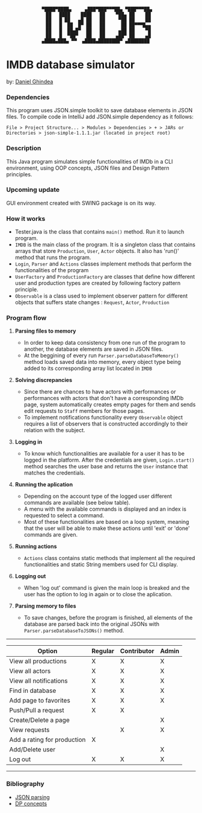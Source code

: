 <div align="center">

    ▀████▀████▄     ▄███▀███▀▀▀██▄ ▀███▀▀▀██▄   
      ██   ████    ████   ██    ▀██▄ ██    ██    
      ██   █ ██   ▄█ ██   ██     ▀██ ██    ██    
      ██   █  ██  █▀ ██   ██      ██ ██▀▀▀█▄▄    
      ██   █  ██▄█▀  ██   ██     ▄██ ██    ▀█    
      ██   █  ▀██▀   ██   ██    ▄██▀ ██    ▄█    
    ▄████▄███▄ ▀▀  ▄████▄████████▀ ▄████████    

</div>

# **IMDB database simulator**
by: [Daniel Ghindea](https://github.com/Ghindea)
### Dependencies
This program uses JSON.simple toolkit to save database elements in JSON files. To compile code in IntelliJ add JSON.simple dependency as it follows:

    File > Project Structure... > Modules > Dependencies > + > JARs or Directories > json-simple-1.1.1.jar (located in project root)

### Description
This Java program simulates simple functionalities of IMDb in a CLI environment, using OOP concepts, JSON files and Design Pattern principles. 

### Upcoming update
GUI environment created with SWING package is on its way.

### How it works
- Tester.java is the class that contains `main()` method. Run it to launch program.
- `IMDB` is the main class of the program. It is a singleton class that contains arrays that store `Production`, `User`, `Actor` objects. It also has 'run()' method that runs the program.
- `Login`, `Parser` and `Actions` classes implement methods that perform the functionalities of the program
- `UserFactory` and `ProductionFactory` are classes that define how different user and production types are created by following factory pattern principle.
- `Observable` is a class used to implement observer pattern for different objects that suffers state changes : `Request`, `Actor`, `Production`

### Program flow
1. **Parsing files to memory**

   - In order to keep data consistency from one run of the program to another, the database elements are saved in JSON files.
   - At the beggining of every run `Parser.parseDatabaseToMemory()` method loads saved data into memory, every object type being added to its corresponding array list located in `IMDB`
2. **Solving discrepancies**

   - Since there are chances to have actors with performances or performances with actors that don't have a corresponding IMDb page, system automatically creates empty pages for them and sends edit requests to `Staff` members for those pages.
   - To implement notifications functionality every `Observable` object requires a list of observers that is constructed accordingly to their relation with the subject.
   
3. **Logging in**

   - To know which functionalities are available for a user it has to be logged in the platform. After the credentials are given, `Login.start()` method searches the user base and returns the `User` instance that matches the credentials.

4. **Running the aplication**

   - Depending on the account type of the logged user different commands are available (see below table).
   - A menu with the available commands is displayed and an index is requested to select a command.
   - Most of these functionalities are based on a loop system, meaning that the user will be able to make these actions until 'exit' or 'done' commands are given.

5. **Running actions**

   - `Actions` class contains static methods that implement all the required functionalities and static String members used for CLI display.

6. **Logging out**

   - When 'log out' command is given the main loop is breaked and the user has the option to log in again or to close the aplication.

7. **Parsing memory to files**

   - To save changes, before the program is finished, all elements of the database are parsed back into the original JSONs with `Parser.parseDatabaseToJSONs()` method.

---

| Option                      | Regular | Contributor | Admin |
|-----------------------------|---------|----------|-----|
| View all productions        | X       | X        | X   |
| View all actors             | X       | X        | X   |
| View all notifications      | X       | X        | X   |
| Find in database            | X       | X        | X   |
| Add page to favorites       | X       | X        | X   |
| Push/Pull a request         | X       | X        |     |
| Create/Delete a page        |         |          | X   |
| View requests               |         | X        | X   |
| Add a rating for production | X       |          |     |
| Add/Delete user             |         |          | X   |
| Log out                     | X       | X        | X   |

---
### Bibliography
- [JSON parsing](https://www.geeksforgeeks.org/parse-json-java/)
- [DP concepts](https://www.geeksforgeeks.org/java-design-patterns/?ref=lbp)
